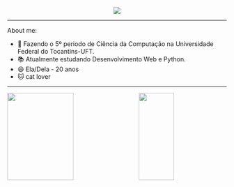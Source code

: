<p align="center">
  <a href="https://github.com/I-sena"><img src="https://readme-typing-svg.demolab.com?      font=Fira+Code&size=25&pause=1002&color=4CF7DE&width=435&lines=Hi%2C+i'm+Izabela+Sena+%F0%9F%91%8B;Welcome+to+my+profile!!+%F0%9F%98%8E&center=true&vCenter=true"></a>
</p>

---

About me:
+ 🔭 Fazendo o 5º periodo de Ciência da Computação na Universidade Federal do Tocantins-UFT.
+ 📚 Atualmente estudando Desenvolvimento Web e Python.
+ 😄 Ela/Dela - 20 anos
+ 🐱 cat lover

----

<a href="https://github.com/I-sena">
  <img height="200px" width="55%" align="left" src="https://github-readme-stats.vercel.app/api?username=I-sena&count_private=true&show_icons=true&theme=dark" />
</a>

<a href="https://github.com/I-sena">
  <img height="200px" width="40%" align="right" src="https://github-readme-stats.vercel.app/api/top-langs/?username=I-sena&layout=compact&theme=dark" />
</a>
